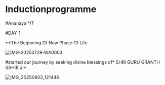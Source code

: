 # Inductionprogramme

#Ananaya **IT*

#DAY-1

**The Beginning Of New Phase Of Life 


![IMG-20250729-WA0003](https://github.com/user-attachments/assets/139dfe79-1bcc-4149-8ca5-789e28763174)

#started our journey by seeking divine blessings of* SHRI GURU GRANTH SAHIB JI*

![IMG_20250803_121446](https://github.com/user-attachments/assets/cfd8608c-73f7-48c5-908c-93d5e9907805)

